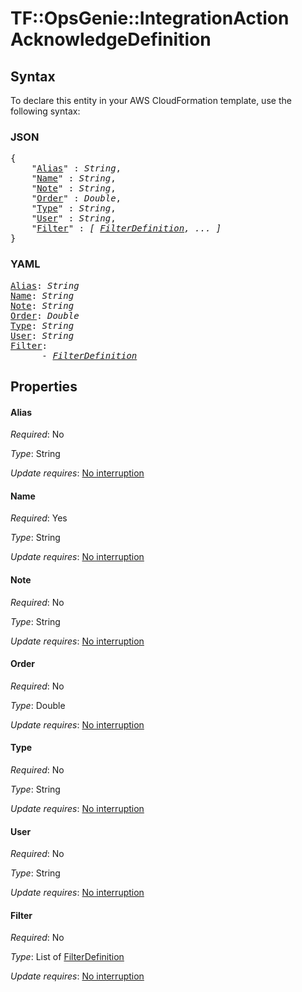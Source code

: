 # TF::OpsGenie::IntegrationAction AcknowledgeDefinition

## Syntax

To declare this entity in your AWS CloudFormation template, use the following syntax:

### JSON

<pre>
{
    "<a href="#alias" title="Alias">Alias</a>" : <i>String</i>,
    "<a href="#name" title="Name">Name</a>" : <i>String</i>,
    "<a href="#note" title="Note">Note</a>" : <i>String</i>,
    "<a href="#order" title="Order">Order</a>" : <i>Double</i>,
    "<a href="#type" title="Type">Type</a>" : <i>String</i>,
    "<a href="#user" title="User">User</a>" : <i>String</i>,
    "<a href="#filter" title="Filter">Filter</a>" : <i>[ <a href="filterdefinition.md">FilterDefinition</a>, ... ]</i>
}
</pre>

### YAML

<pre>
<a href="#alias" title="Alias">Alias</a>: <i>String</i>
<a href="#name" title="Name">Name</a>: <i>String</i>
<a href="#note" title="Note">Note</a>: <i>String</i>
<a href="#order" title="Order">Order</a>: <i>Double</i>
<a href="#type" title="Type">Type</a>: <i>String</i>
<a href="#user" title="User">User</a>: <i>String</i>
<a href="#filter" title="Filter">Filter</a>: <i>
      - <a href="filterdefinition.md">FilterDefinition</a></i>
</pre>

## Properties

#### Alias

_Required_: No

_Type_: String

_Update requires_: [No interruption](https://docs.aws.amazon.com/AWSCloudFormation/latest/UserGuide/using-cfn-updating-stacks-update-behaviors.html#update-no-interrupt)

#### Name

_Required_: Yes

_Type_: String

_Update requires_: [No interruption](https://docs.aws.amazon.com/AWSCloudFormation/latest/UserGuide/using-cfn-updating-stacks-update-behaviors.html#update-no-interrupt)

#### Note

_Required_: No

_Type_: String

_Update requires_: [No interruption](https://docs.aws.amazon.com/AWSCloudFormation/latest/UserGuide/using-cfn-updating-stacks-update-behaviors.html#update-no-interrupt)

#### Order

_Required_: No

_Type_: Double

_Update requires_: [No interruption](https://docs.aws.amazon.com/AWSCloudFormation/latest/UserGuide/using-cfn-updating-stacks-update-behaviors.html#update-no-interrupt)

#### Type

_Required_: No

_Type_: String

_Update requires_: [No interruption](https://docs.aws.amazon.com/AWSCloudFormation/latest/UserGuide/using-cfn-updating-stacks-update-behaviors.html#update-no-interrupt)

#### User

_Required_: No

_Type_: String

_Update requires_: [No interruption](https://docs.aws.amazon.com/AWSCloudFormation/latest/UserGuide/using-cfn-updating-stacks-update-behaviors.html#update-no-interrupt)

#### Filter

_Required_: No

_Type_: List of <a href="filterdefinition.md">FilterDefinition</a>

_Update requires_: [No interruption](https://docs.aws.amazon.com/AWSCloudFormation/latest/UserGuide/using-cfn-updating-stacks-update-behaviors.html#update-no-interrupt)

